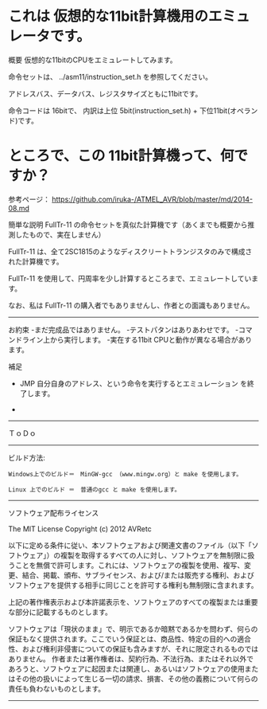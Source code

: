 
# これは 仮想的な11bit計算機用のエミュレータです。

概要
  仮想的な11bitのCPUをエミュレートしてみます。

  命令セットは、
   ../asm11/instruction_set.h
  を参照してください。

  アドレスバス、データバス、レジスタサイズともに11bitです。

  命令コードは  16bitで、
  内訳は上位 5bit(instruction_set.h) + 下位11bit(オペランド)です。


# ところで、この 11bit計算機って、何ですか？

参考ページ：
  https://github.com/iruka-/ATMEL_AVR/blob/master/md/2014-08.md

簡単な説明
  FullTr-11 の命令セットを真似た計算機です（あくまでも概要から推測したもので、実在しません）
  
  FullTr-11 は、全て2SC1815のようなディスクリートトランジスタのみで構成された計算機です。

  FullTr-11 を使用して、円周率を少し計算するところまで、エミュレートしています。

なお、私は  FullTr-11 の購入者でもありませんし、作者との面識もありません。


-----------------------------------------------------
お約束
-まだ完成品ではありません。
-テストパタンはありあわせです。
-コマンドライン上から実行します。
-実在する11bit CPUと動作が異なる場合があります。


補足
- JMP 自分自身のアドレス、という命令を実行するとエミュレーション
  を終了します。

- 

-----------------------------------------------------
ＴｏＤｏ

-----------------------------------------------------
ビルド方法:

	Windows上でのビルド＝　MinGW-gcc （www.mingw.org）と make を使用します。

	Linux 上でのビルド ＝　普通のgcc と make を使用します。


-----------------------------------------------------
ソフトウェア配布ライセンス

The MIT License
 Copyright (c) 2012  AVRetc

以下に定める条件に従い、本ソフトウェアおよび関連文書のファイル（以下「ソフトウェア」）の複製を取得するすべての人に対し、ソフトウェアを無制限に扱うことを無償で許可します。これには、ソフトウェアの複製を使用、複写、変更、結合、掲載、頒布、サブライセンス、および/または販売する権利、およびソフトウェアを提供する相手に同じことを許可する権利も無制限に含まれます。 

上記の著作権表示および本許諾表示を、ソフトウェアのすべての複製または重要な部分に記載するものとします。 

ソフトウェアは「現状のまま」で、明示であるか暗黙であるかを問わず、何らの保証もなく提供されます。ここでいう保証とは、商品性、特定の目的への適合性、および権利非侵害についての保証も含みますが、それに限定されるものではありません。 作者または著作権者は、契約行為、不法行為、またはそれ以外であろうと、ソフトウェアに起因または関連し、あるいはソフトウェアの使用またはその他の扱いによって生じる一切の請求、損害、その他の義務について何らの責任も負わないものとします。 


-----------------------------------------------------
